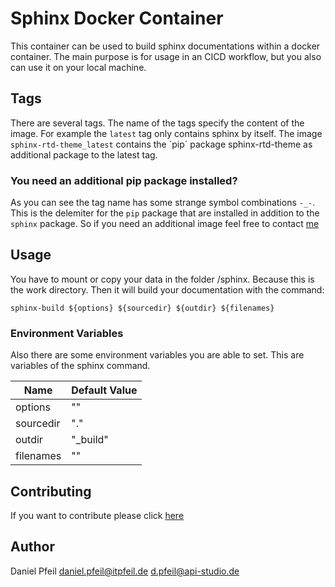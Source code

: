 # Sphinx Docker Container
This container can be used to build sphinx documentations within a docker container.
The main purpose is for usage in an CICD workflow, but you also can use it on your local machine.

## Tags
There are several tags. The name of the tags specify the content of the image.
For example the `latest` tag only contains sphinx by itself.
The image `sphinx-rtd-theme_latest` contains the ´pip´ package sphinx-rtd-theme as additional package to the latest tag.

### You need an additional pip package installed?
As you can see the tag name has some strange symbol combinations `-_-`. This is the delemiter for the `pip` package that are installed in addition to the `sphinx` package.
So if you need an additional image feel free to contact [me](#author)

## Usage
You have to mount or copy your data in the folder /sphinx.
Because this is the work directory.
Then it will build your documentation with the command:

    sphinx-build ${options} ${sourcedir} ${outdir} ${filenames}

### Environment Variables
Also there are some environment variables you are able to set.
This are variables of the sphinx command.

| Name      | Default Value | 
|-----------|---------------|
| options   | ""            |
| sourcedir | "."           |
| outdir    | "_build"      |
| filenames | ""            |

## Contributing
If you want to contribute please click [here](./CONTRIBUTING.md)

## Author
Daniel Pfeil 
daniel.pfeil@itpfeil.de
d.pfeil@api-studio.de
